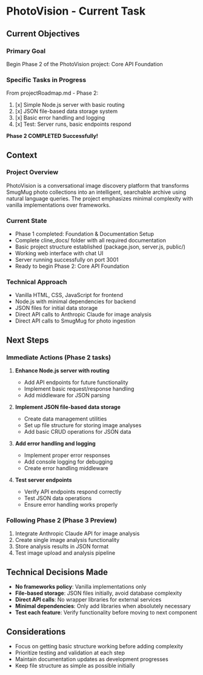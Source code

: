 # PhotoVision - Current Task

## Current Objectives

### Primary Goal
Begin Phase 2 of the PhotoVision project: Core API Foundation

### Specific Tasks in Progress
From projectRoadmap.md - Phase 2:
1. [x] Simple Node.js server with basic routing
2. [x] JSON file-based data storage system
3. [x] Basic error handling and logging
4. [x] Test: Server runs, basic endpoints respond

**Phase 2 COMPLETED Successfully!**

## Context

### Project Overview
PhotoVision is a conversational image discovery platform that transforms SmugMug photo collections into an intelligent, searchable archive using natural language queries. The project emphasizes minimal complexity with vanilla implementations over frameworks.

### Current State
- Phase 1 completed: Foundation & Documentation Setup
- Complete cline_docs/ folder with all required documentation
- Basic project structure established (package.json, server.js, public/)
- Working web interface with chat UI
- Server running successfully on port 3001
- Ready to begin Phase 2: Core API Foundation

### Technical Approach
- Vanilla HTML, CSS, JavaScript for frontend
- Node.js with minimal dependencies for backend
- JSON files for initial data storage
- Direct API calls to Anthropic Claude for image analysis
- Direct API calls to SmugMug for photo ingestion

## Next Steps

### Immediate Actions (Phase 2 tasks)
1. **Enhance Node.js server with routing**
   - Add API endpoints for future functionality
   - Implement basic request/response handling
   - Add middleware for JSON parsing

2. **Implement JSON file-based data storage**
   - Create data management utilities
   - Set up file structure for storing image analyses
   - Add basic CRUD operations for JSON data

3. **Add error handling and logging**
   - Implement proper error responses
   - Add console logging for debugging
   - Create error handling middleware

4. **Test server endpoints**
   - Verify API endpoints respond correctly
   - Test JSON data operations
   - Ensure error handling works properly

### Following Phase 2 (Phase 3 Preview)
1. Integrate Anthropic Claude API for image analysis
2. Create single image analysis functionality
3. Store analysis results in JSON format
4. Test image upload and analysis pipeline

## Technical Decisions Made
- **No frameworks policy**: Vanilla implementations only
- **File-based storage**: JSON files initially, avoid database complexity
- **Direct API calls**: No wrapper libraries for external services
- **Minimal dependencies**: Only add libraries when absolutely necessary
- **Test each feature**: Verify functionality before moving to next component

## Considerations
- Focus on getting basic structure working before adding complexity
- Prioritize testing and validation at each step
- Maintain documentation updates as development progresses
- Keep file structure as simple as possible initially
